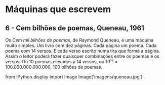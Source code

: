# Máquinas que escrevem
## 6 - Cem bilhões de poemas, Queneau, 1961

*Os Cem mil bilhões de poemas*, de Raymond Queneau, é uma máquina muito simples. Um livro com dez páginas. Cada página um poema. Cada poema com 14 versos. E cada verso escrito numa tira que forma a página. Assim o leitor poderá fazer quaisquer combinações entre os poemas e os versos. Ou 10 poemas elevados a 14 versos, ou 10¹⁴ = 100.000.000.000.000, 100 bilhões de poemas.

from IPython.display import Image
Image('imagens/queneau.jpg')
